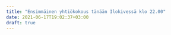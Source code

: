 ```yaml
---
title: "Ensimmäinen yhtiökokous tänään Ilokivessä klo 22.00"
date: 2021-06-17T19:02:37+03:00
draft: true
---
```


